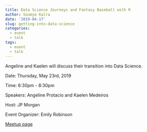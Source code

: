 ```yaml
---
title: Data Science Journeys and Fantasy Baseball with R
author: Soumya Kalra
date: '2019-04-17'
slug: getting-into-data-science
categories:
  - event
  - talk
tags: 
  - event
  - talk
---
```


Angeline and Kaelen will discuss their transition into Data Science.  

Date: Thursday, May 23rd, 2019

Time: 6:30pm - 8:30pm

Speakers: Angeline Protacio and Kaelen Medeiros

Host: JP Morgan

Event Organizer: Emily Robinson

[Meetup page](https://www.meetup.com/rladies-newyork/events/261228248/)
